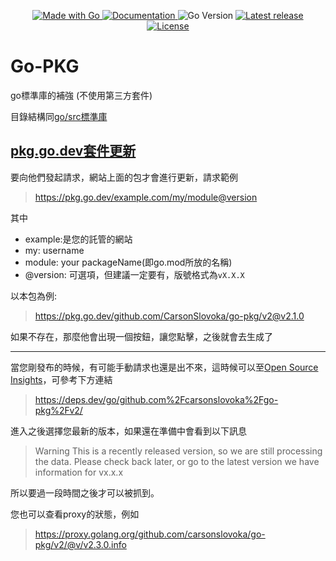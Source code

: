 <p align="center">
  <a href="http://golang.org">
      <img src="https://img.shields.io/badge/Made%20with-Go-1f425f.svg" alt="Made with Go">
  </a>
  <a href="https://pkg.go.dev/github.com/CarsonSlovoka/go-pkg/v2">
      <img src="https://img.shields.io/badge/Documentation-go_pkg-blue.svg" alt="Documentation">
  </a>

  <img src="https://img.shields.io/github/go-mod/go-version/CarsonSlovoka/go-pkg?filename=v2%2Fgo.mod" alt="Go Version">

  <a href="https://GitHub.com/CarsonSlovoka/go-pkg/releases/">
      <img src="https://img.shields.io/github/release/CarsonSlovoka/go-pkg" alt="Latest release">
  </a>
  <a href="https://github.com/CarsonSlovoka/go-pkg/blob/master/LICENSE">
      <img src="https://img.shields.io/github/license/CarsonSlovoka/go-pkg.svg" alt="License">
  </a>
</p>

# Go-PKG

go標準庫的補強 (不使用第三方套件)

目錄結構同[go/src標準庫](https://github.com/golang/go/tree/master/src)

## [pkg.go.dev套件更新](https://pkg.go.dev/about#best-practices-h2)

要向他們發起請求，網站上面的包才會進行更新，請求範例
> https://pkg.go.dev/example.com/my/module@version

其中

- example:是您的託管的網站
- my: username
- module: your packageName(即go.mod所放的名稱)
- @version: 可選項，但建議一定要有，版號格式為`vX.X.X`

以本包為例:

> https://pkg.go.dev/github.com/CarsonSlovoka/go-pkg/v2@v2.1.0

如果不存在，那麼他會出現一個按鈕，讓您點擊，之後就會去生成了

----

當您剛發布的時候，有可能手動請求也還是出不來，這時候可以至[Open Source Insights](https://deps.dev/)，可參考下方連結

> https://deps.dev/go/github.com%2Fcarsonslovoka%2Fgo-pkg%2Fv2/

進入之後選擇您最新的版本，如果還在準備中會看到以下訊息

> Warning This is a recently released version, so we are still processing the data. Please check back later, or go to the latest version we have information for vx.x.x

所以要過一段時間之後才可以被抓到。

您也可以查看proxy的狀態，例如

> https://proxy.golang.org/github.com/carsonslovoka/go-pkg/v2/@v/v2.3.0.info
